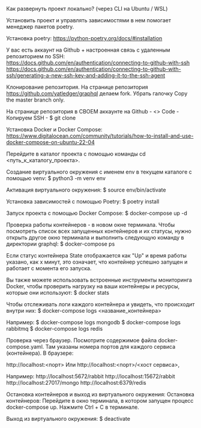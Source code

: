 Как развернуть проект локально? (через CLI на Ubuntu / WSL)

Установить проект и управлять зависимостями в нем помогает менеджер пакетов poetry.

Установка poetry: https://python-poetry.org/docs/#installation

У вас есть аккаунт на Github + настроенная связь с удаленным репозиторием по SSH:
https://docs.github.com/en/authentication/connecting-to-github-with-ssh
https://docs.github.com/en/authentication/connecting-to-github-with-ssh/generating-a-new-ssh-key-and-adding-it-to-the-ssh-agent

Клонирование репозитория.
На странице репозитория https://github.com/yatledger/graphql делаем fork. 
Убрать галочку Copy the master branch only.

На странице репозитория в СВОЕМ аккаунте на Github - <> Code - Копируем SSH - 
$ git clone <SSH>

Установка Docker и Docker Compose: 
https://www.digitalocean.com/community/tutorials/how-to-install-and-use-docker-compose-on-ubuntu-22-04

Перейдите в каталог проекта с помощью команды cd <путь_к_каталогу_проекта>.

Создание виртуального окружения с именем env в текущем каталоге с помощью venv:
$ python3 -m venv env

Активация виртуального окружения:
$ source env/bin/activate

Установка зависимостей с помощью Poetry:
$ poetry install

Запуск проекта с помощью Docker Compose:
$ docker-compose up -d

Проверка работы контейнеров - в новом окне терминала.
Чтобы посмотреть список всех запущенных контейнеров и их статусы, нужно открыть другое окно терминала и выполнить следующую команду в директории graphql:
$ docker-compose ps

Если статус контейнера State отображается как "Up" и время работы указано, как x минут, это означает, 
что контейнер успешно запущен и работает с момента его запуска.

Вы также можете использовать встроенные инструменты мониторинга Docker, 
чтобы проверить нагрузку на ваши контейнеры и ресурсы, которые они используют:
$ docker stats

Чтобы отслеживать логи каждого контейнера и увидеть, что происходит внутри них:
 $ docker-compose logs <название_контейнера> 

Например:
$ docker-compose logs mongodb
$ docker-compose logs rabbitmq
$ docker-compose logs redis

Проверка через браузер. Посмотрите содержимое файла docker-compose.yaml. 
Там указаны номера портов для каждого сервиса (контейнера). В браузере:

http://localhost:<порт>
Или
http://localhost:<порт>/<хост сервиса>, 

Например: 
http://localhost:5672/rabbit
http://localhost:15672/rabbit
http://localhost:27017/mongo
http://localhost:6379/redis

Остановка контейнеров и выход из виртуального окружения:
Остановка контейнеров: Перейдите в окно терминала, в котором запущен процесс docker-compose up. 
Нажмите Ctrl + C в терминале.

Выход из виртуального окружения:
$ deactivate

